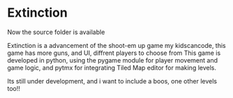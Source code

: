 # Extinction

Now the source folder is available

Extinction is a advancement of the shoot-em up game my kidscancode, this game has more guns, and UI, diffrent players to choose from
This game is developed in python, using the pygame module for player movement and game logic, and pytmx for integrating 
Tiled Map editor for making levels.

Its still under development, and i want to include a boos, one other levels too!!
